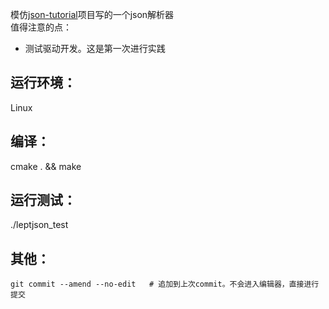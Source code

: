 模仿[json-tutorial](https://github.com/miloyip/json-tutorial)项目写的一个json解析器  
值得注意的点：
- 测试驱动开发。这是第一次进行实践

## 运行环境：
Linux

## 编译：
cmake . && make

## 运行测试：
./leptjson_test

## 其他：
`git commit --amend --no-edit   # 追加到上次commit。不会进入编辑器，直接进行提交`
